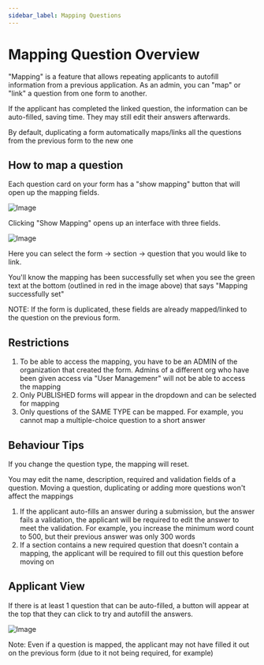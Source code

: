 ```yaml
---
sidebar_label: Mapping Questions
---
```


# Mapping Question Overview

"Mapping" is a feature that allows repeating applicants to autofill information from a previous application. As an admin, you can "map" or "link" a question from one form to another.

If the applicant has completed the linked question, the information can be auto-filled, saving time. They may still edit their answers afterwards.

By default, duplicating a form automatically maps/links all the questions from the previous form to the new one

## How to map a question

Each question card on your form has a "show mapping" button that will open up the mapping fields.

![Image](https://i.gyazo.com/f7045dff6a400a5bedffe009738b0f02.png)

Clicking "Show Mapping" opens up an interface with three fields.

![Image](https://i.gyazo.com/6f64bcedd3d759576d47ee1a2fb3b241.png)

Here you can select the form -> section -> question that you would like to link.

You'll know the mapping has been successfully set when you see the green text at the bottom (outlined in red in the image above) that says "Mapping successfully set"

NOTE: If the form is duplicated, these fields are already mapped/linked to the question on the previous form.

## Restrictions

1. To be able to access the mapping, you have to be an ADMIN of the organization that created the form. Admins of a different org who have been given access via "User Managemenr" will not be able to access the mapping
2. Only PUBLISHED forms will appear in the dropdown and can be selected for mapping
3. Only questions of the SAME TYPE can be mapped. For example, you cannot map a multiple-choice question to a short answer

## Behaviour Tips

If you change the question type, the mapping will reset.

You may edit the name, description, required and validation fields of a question. Moving a question, duplicating or adding more questions won't affect the mappings

1. If the applicant auto-fills an answer during a submission, but the answer fails a validation, the applicant will be required to edit the answer to meet the validation. For example, you increase the minimum word count to 500, but their previous answer was only 300 words
2. If a section contains a new required question that doesn't contain a mapping, the applicant will be required to fill out this question before moving on

## Applicant View

If there is at least 1 question that can be auto-filled, a button will appear at the top that they can click to try and autofill the answers.

![Image](https://i.gyazo.com/3d6a53af75d944eae2d2c0d5e24d55ff.png)

Note: Even if a question is mapped, the applicant may not have filled it out on the previous form (due to it not being required, for example)
